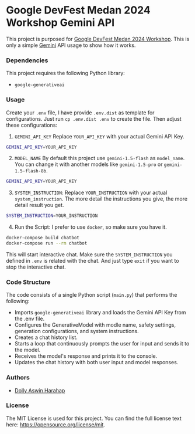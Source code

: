 # Google DevFest Medan 2024 Workshop Gemini API

This project is purposed for [Google DevFest Medan 2024 Workshop](https://gdg.community.dev/events/details/google-gdg-medan-presents-devfest-medan-2024/). This is only a simple [Gemini](https://gemini.google.com/) API usage to show how it works.

### Dependencies

This project requires the following Python library:

* `google-generativeai`


### Usage

Create your `.env` file, I have provide `.env.dist` as template for configurations. Just run `cp .env.dist .env` to create the file. Then adjust these configurations:

1. `GEMINI_API_KEY`
Replace `YOUR_API_KEY` with your actual Gemini API Key.

```bash
GEMINI_API_KEY=YOUR_API_KEY
```

2. `MODEL_NAME`
By default this project use `gemini-1.5-flash` as `model_name`. You can change it with another models like `gemini-1.5-pro` or `gemini-1.5-flash-8b`.

```bash
GEMINI_API_KEY=YOUR_API_KEY
```

3. `SYSTEM_INSTRUCTION`:
Replace `YOUR_INSTRUCTION` with your actual `system_instruction`. The more detail the instructions you give, the more detail result you get.

```bash
SYSTEM_INSTRUCTION=YOUR_INSTRUCTION
```

4.  Run the Script:
I prefer to use `docker`, so make sure you have it.

```bash
docker-compose build chatbot
docker-compose run --rm chatbot
```

This will start interactive chat. Make sure the `SYSTEM_INSTRUCTION` you defined in `.env` is related with the chat. And just type `exit` if you want to stop the interactive chat.


### Code Structure

The code consists of a single Python script (`main.py`) that performs the following:
 - Imports `google-generativeai` library and loads the Gemini API Key from the .env file.
 - Configures the GenerativeModel with modle name, safety settings, generation configurations, and system instructions.
 - Creates a chat history list.
 - Starts a loop that continuously prompts the user for input and sends it to the model.
 - Receives the model's response and prints it to the console.
 - Updates the chat history with both user input and model responses.


### Authors

- [Dolly Aswin Harahap](https://medium.com/@dollyaswin)

### License
The MIT License is used for this project. You can find the full license text here: https://opensource.org/license/mit.
